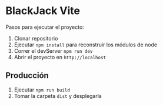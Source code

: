 # BlackJack Vite

Pasos para ejecutar el proyecto:

1. Clonar repositorio
2. Ejecutar ```npm install``` para reconstruir los módulos de node
3. Correr el devServer ```npm run dev```
4. Abrir el proyecto en ```http://localhost```

## Producción

1. Ejecutar ```npm run build```
2. Tomar la carpeta ```dist``` y desplegarla